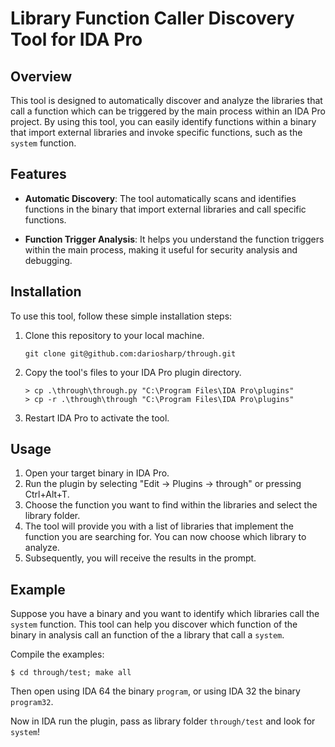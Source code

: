 # Library Function Caller Discovery Tool for IDA Pro

## Overview

This tool is designed to automatically discover and analyze the libraries that call a function which can be triggered by the main process within an IDA Pro project. By using this tool, you can easily identify functions within a binary that import external libraries and invoke specific functions, such as the `system` function.

## Features

- **Automatic Discovery**: The tool automatically scans and identifies functions in the binary that import external libraries and call specific functions.

- **Function Trigger Analysis**: It helps you understand the function triggers within the main process, making it useful for security analysis and debugging.

## Installation

To use this tool, follow these simple installation steps:

1. Clone this repository to your local machine.
   
   `git clone git@github.com:dariosharp/through.git`

2. Copy the tool's files to your IDA Pro plugin directory.
   ```
   > cp .\through\through.py "C:\Program Files\IDA Pro\plugins"
   > cp -r .\through\through "C:\Program Files\IDA Pro\plugins"
   ```

3. Restart IDA Pro to activate the tool.

## Usage

1. Open your target binary in IDA Pro.
2. Run the plugin by selecting "Edit -> Plugins -> through" or pressing Ctrl+Alt+T.
3. Choose the function you want to find within the libraries and select the library folder.
4. The tool will provide you with a list of libraries that implement the function you are searching for. You can now choose which library to analyze.
5. Subsequently, you will receive the results in the prompt.  

## Example

Suppose you have a binary and you want to identify which libraries call the `system` function. This tool can help you discover which function of the binary in analysis call an function of the a library that call a `system`.

Compile the examples:
```
$ cd through/test; make all
```

Then open using IDA 64 the binary `program`, or using IDA 32 the binary `program32`.

Now in IDA run the plugin, pass as library folder `through/test` and look for `system`!
